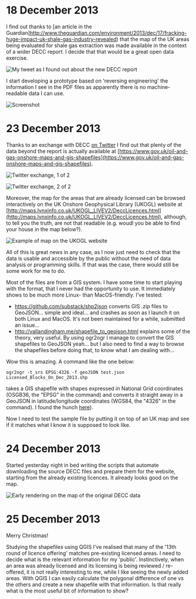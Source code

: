 # 18 December 2013 

I find out thanks to [an article in the Guardian]http://www.theguardian.com/environment/2013/dec/17/fracking-huge-impact-uk-shale-gas-industry-revealed) that the map of the UK areas being evaluated for shale gas extraction was made available in the context of a wider DECC report. I decide that that would be a great open data exercise.

![My tweet as I found out about the new DECC report](https://raw.github.com/giacecco/fracking-map/master/images/twitter3.png)

I start developing a prototype based on 'reversing engineering' the information I see in the PDF files as apparently there is no machine-readable data I can use.

![Screenshot](https://raw.github.com/giacecco/fracking-map/master/images/screenshot1.png)

# 23 December 2013

Thanks to an exchange with DECC [on Twitter](https://twitter.com/giacecco/status/415106011976839168) I find out that plenty of the data beyond the report is actually available at [https://www.gov.uk/oil-and-gas-onshore-maps-and-gis-shapefiles](https://www.gov.uk/oil-and-gas-onshore-maps-and-gis-shapefiles).

![Twitter exchange, 1 of 2](https://raw.github.com/giacecco/fracking-map/master/images/twitter1.png)

![Twitter exchange, 2 of 2](https://raw.github.com/giacecco/fracking-map/master/images/twitter2.png)

Moreover, the map for the areas that are already licensed can be browsed interactively on the UK Onshore Geophysical Library (UKOGL) website at [http://maps.lynxinfo.co.uk/UKOGL_LIVEV2/DeccLicences.html](http://maps.lynxinfo.co.uk/UKOGL_LIVEV2/DeccLicences.html), although, to tell you the truth, are not that readable (e.g. woudl you be able to find your house in the map below?). 

![Example of map on the UKOGL website](https://raw.github.com/giacecco/fracking-map/master/images/map2.png)

All of this is great news in any case, as I now just need to check that the data is usable and accessible by the public without the need of data analysis or programming skills. If that was the case, there would still be some work for me to do.

Most of the files are from a GIS system. I have some time to start playing with the format, that I never had the opportunity to use. It immediately shows to be much more Linux- than MacOS-friendly. I've tested:

- https://github.com/substack/shp2json converts GIS .zip files to GeoJSON... simple and ideal... and crashes as soon as I launch it on both Linux and MacOS. It's not been maintained for a while, submitted an issue...
- http://vallandingham.me/shapefile_to_geojson.html explains some of the theory, very useful. By using ogr2ogr I manage to convert the GIS shapefiles to GeoJSON yeah... but I also need to find a way to browse the shapefiles before doing that, to know what I am dealing with...

Wow this is amazing. A command like the one below:

    ogr2ogr -t_srs EPSG:4326 -f geoJSON test.json Licensed_Blocks_On_Dec_2013.shp

takes a GIS shapefile with shapes expressed in National Grid coordinates (OSGB36, the "EPSG" in the command) and converts it straight away in a GeoJSON in latitude/longitude coordinates (WGS84, the "4326" in the command). I found the hunch [here](http://stackoverflow.com/a/1541575/1218376)).

Now I need to test the sample file by putting it on top of an UK map and see if it matches what I know it is supposed to look like.

# 24 December 2013

Started yesterday night in bed writing the scripts that automate downloading the source DECC files and prepare them for the website, starting from the already existing licences. It already looks good on the map.

![Early rendering on the map of the original DECC data](https://raw.github.com/giacecco/fracking-map/master/images/screenshot2.png)

# 25 December 2013

Merry Christmas!

Studying the shapefiles using QGIS I've realised that many of the '13th round of licence offering' matches pre-existing licensed areas. I need to decide what is the relevant information for my 'public'. Instinctively, when an area was already licensed and its licensing is being reviewed / re-offered, it is not really interesting to me, while I like seeing the newly added areas. With QGIS I can easily calculate the polygonal difference of one vs the others and create a new shapefile with that information. Is that really what is the most useful bit of information to show?

